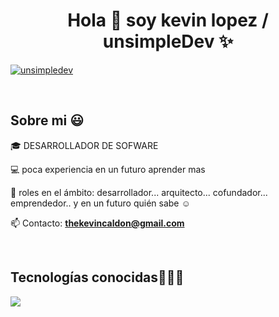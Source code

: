 <h1 align="center">Hola 👋  soy kevin lopez / unsimpleDev ✨ </h1> 


<a href="https://linkedin.com/in/unsimpledev" target="blank"><img align="center" src="https://img.shields.io/badge/LinkedIn-0077B5?style=for-the-badge&logo=linkedin&logoColor=white" alt="unsimpledev"/></a>

  </p>
<br>
<h2>Sobre mi 😃</h2>
<!--Intro start-->

<p align="left">
🎓 DESARROLLADOR DE SOFWARE 


💻 poca experiencia en un futuro aprender mas

📝 roles en el ámbito: desarrollador... arquitecto... cofundador... emprendedor.. y en un futuro quién sabe ☺️

📫 Contacto: **thekevincaldon@gmail.com**
<!--Intro end-->
  </p>
<br>

<h2 >Tecnologías conocidas👨🏻‍💻</h2>
<!--tech stack icons-->
<p align="left">
  <a href="https://skillicons.dev">
    <img src="https://skillicons.dev/icons?i=androidstudio,java,css,html,js,nodejs,mysql,sqlite,firebase,gtk,git,nestjs,github,docker,materialui,postman,eclipse,vscode,ai,ps&perline=12" />
  </a>
</p>
<br>
<!-------------------------->
